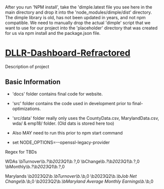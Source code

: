 After you run 'NPM install', take the 'dimple.latest file you see here in the main directory and drop it into the 'node_modules/dimple/dist' directory.
The dimple library is old, has not been updated in years, and not npm compatible. We need to manually drop the actual 'dimple' script that we want to use for our project into the 'placeholder' directory that was created for us via npm install and the package.json file.

# <a href="https://karpatic.github.io/DLLR-Dashboard-Refractored/">DLLR-Dashboard-Refractored</a>
Description of project

## Basic Information

- 'docs' folder contains final code for website.
- 'src' folder contains the code used in development prior to final-optimizations.
- 'src/data' folder really only uses the CountyData.csv, MarylandData.csv, wda/ & emp18/ folder. (Old dats is stored here too)

- Also MAY need to run this prior to npm start command
- set NODE_OPTIONS=--openssl-legacy-provider

Regex for TBDs

WDAs
\bTurnover\b.*?\b2023Q1\b.*?\,0
\bChange\b.*?\b2023Q1\b.*?\,0
\bMonthly\b.*?\b2023Q1\b.*?\,0


Marylands
\b2023Q2\b.*\bTurnover\b.*\b,0
\b2023Q2\b.*\bJob Net Change\b.*\b,0
\b2023Q2\b.*\bMaryland Average Monthly Earnings\b.*\b,0



